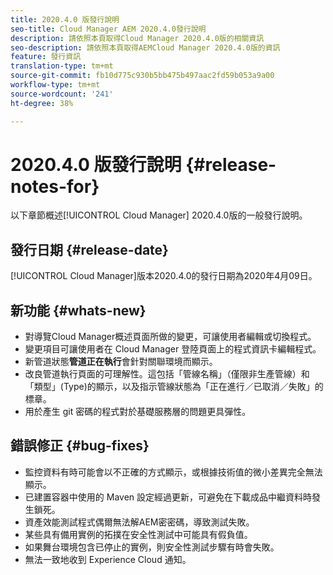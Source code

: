 ```yaml
---
title: 2020.4.0 版發行說明
seo-title: Cloud Manager AEM 2020.4.0發行說明
description: 請依照本頁取得Cloud Manager 2020.4.0版的相關資訊
seo-description: 請依照本頁取得AEMCloud Manager 2020.4.0版的資訊
feature: 發行資訊
translation-type: tm+mt
source-git-commit: fb10d775c930b5bb475b497aac2fd59b053a9a00
workflow-type: tm+mt
source-wordcount: '241'
ht-degree: 38%

---
```


# 2020.4.0 版發行說明 {#release-notes-for}

以下章節概述[!UICONTROL Cloud Manager] 2020.4.0版的一般發行說明。

## 發行日期 {#release-date}

[!UICONTROL Cloud Manager]版本2020.4.0的發行日期為2020年4月09日。

## 新功能 {#whats-new}

* 對導覽Cloud Manager概述頁面所做的變更，可讓使用者編輯或切換程式。
* 變更項目可讓使用者在 Cloud Manager 登陸頁面上的程式資訊卡編輯程式。
* 新管道狀態&#x200B;**管道正在執行**&#x200B;會針對關聯環境而顯示。
* 改良管道執行頁面的可理解性。這包括「管線名稱」（僅限非生產管線）和「類型」(Type)的顯示，以及指示管線狀態為「正在進行／已取消／失敗」的標章。
* 用於產生 git 密碼的程式對於基礎服務層的問題更具彈性。

## 錯誤修正 {#bug-fixes}

* 監控資料有時可能會以不正確的方式顯示，或根據技術值的微小差異完全無法顯示。
* 已建置容器中使用的 Maven 設定經過更新，可避免在下載成品中繼資料時發生鎖死。
* 資產效能測試程式偶爾無法解AEM密密碼，導致測試失敗。
* 某些具有備用實例的拓撲在安全性測試中可能具有假負值。
* 如果舞台環境包含已停止的實例，則安全性測試步驟有時會失敗。
* 無法一致地收到 Experience Cloud 通知。

